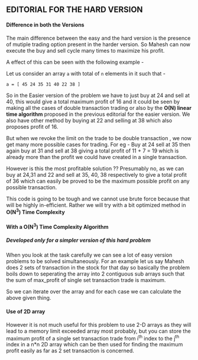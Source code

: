## EDITORIAL FOR THE HARD VERSION

#### Difference in both the Versions
The main difference between the easy and the hard version is the presence of mutiple trading option present in the harder version.
So Mahesh can now execute the buy and sell cycle many times to maximize his profit.

A effect of this can be seen with the following example -

Let us consider an array `a` with total of `n` elements in it such that - 
```
a = [ 45 24 35 31 40 22 38 ]
```

So in the Easier version of the problem we have to just buy at 24 and sell at 40, this would give a total maximum profit of 16 and it could be seen by making all the cases of double transaction trading or also by the **O(N) linear time algorithm** proposed in the previous editorial for the easier version.
We also have other method by buying at 22 and selling at 38 which also proposes profit of 16.

But when we revoke the limit on the trade to be double transaction , we now get many more possible cases for trading.
For eg - Buy at 24 sell at 35 then again buy at 31 and sell at 38 giving a total profit of 11 + 7 = 19 which is already more than the profit we could have created in a single transaction.

However is this the most profitable solution ??
Presumably no, as we can buy at 24,31 and 22 and sell at 35, 40, 38 respectively to give a total profit of 36 which can easily be proved to be the maximum possible profit on any possible transaction.

This code is going to be tough and we cannot use brute force because that will be highly in-efficient.
Rather we will try with a bit optimized method in **O(N<sup>3</sup>) Time Complexity**


#### With a O(N<SUP>3</SUP>) Time Complexity Algorithm
#####  Developed only for a simpler version of this hard problem
When you look at the task carefully we can see a lot of easy version problems to be solved simultaneously.
For an example let us say Mahesh does 2 sets of transaction in the stock for that day so basically the problem boils down to seperating the array into 2 contiguous sub arrays such that the sum of max_profit of single set transaction trade is maximum.

So we can iterate over the array and for each case we can calculate the above given thing.

#### Use of 2D array
However it is not much useful for this problem to use 2-D arrays as they will lead to a memory limit exceeded array most probably, but you can store the maximum profit of a single set transaction trade from i<sup>th</sup> index to the j<sup>th</sup> index in a n*n 2D array which can be then used for finding the maximum profit easily as far as 2 set transaction is concerned.